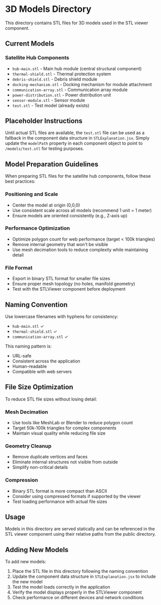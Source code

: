 # 3D Models Directory

This directory contains STL files for 3D models used in the STL viewer component.

## Current Models

### Satellite Hub Components
- `hub-main.stl` - Main hub module (central structural component)
- `thermal-shield.stl` - Thermal protection system
- `debris-shield.stl` - Debris shield module
- `docking-mechanism.stl` - Docking mechanism for module attachment
- `communication-array.stl` - Communication array module
- `power-distribution.stl` - Power distribution unit
- `sensor-module.stl` - Sensor module
- `test.stl` - Test model (already exists)

## Placeholder Instructions

Until actual STL files are available, the `test.stl` file can be used as a fallback in the component data structure in `STLExplanation.jsx`. Simply update the `modelPath` property in each component object to point to `/models/test.stl` for testing purposes.

## Model Preparation Guidelines

When preparing STL files for the satellite hub components, follow these best practices:

### Positioning and Scale
- Center the model at origin (0,0,0)
- Use consistent scale across all models (recommend 1 unit = 1 meter)
- Ensure models are oriented consistently (e.g., Z-axis up)

### Performance Optimization
- Optimize polygon count for web performance (target < 100k triangles)
- Remove internal geometry that won't be visible
- Use mesh decimation tools to reduce complexity while maintaining detail

### File Format
- Export in binary STL format for smaller file sizes
- Ensure proper mesh topology (no holes, manifold geometry)
- Test with the STLViewer component before deployment

## Naming Convention

Use lowercase filenames with hyphens for consistency:
- `hub-main.stl` ✓
- `thermal-shield.stl` ✓
- `communication-array.stl` ✓

This naming pattern is:
- URL-safe
- Consistent across the application
- Human-readable
- Compatible with web servers

## File Size Optimization

To reduce STL file sizes without losing detail:

### Mesh Decimation
- Use tools like MeshLab or Blender to reduce polygon count
- Target 50k-100k triangles for complex components
- Maintain visual quality while reducing file size

### Geometry Cleanup
- Remove duplicate vertices and faces
- Eliminate internal structures not visible from outside
- Simplify non-critical details

### Compression
- Binary STL format is more compact than ASCII
- Consider using compressed formats if supported by the viewer
- Test loading performance with actual file sizes

## Usage

Models in this directory are served statically and can be referenced in the STL viewer component using their relative paths from the public directory.

## Adding New Models

To add new models:

1. Place the STL file in this directory following the naming convention
2. Update the component data structure in `STLExplanation.jsx` to include the new model
3. Test the model loads correctly in the application
4. Verify the model displays properly in the STLViewer component
5. Check performance on different devices and network conditions